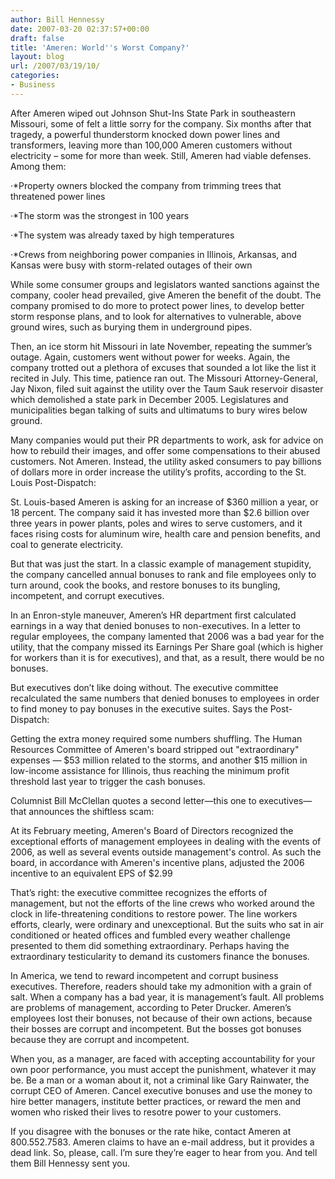 ```yaml
---
author: Bill Hennessy
date: 2007-03-20 02:37:57+00:00
draft: false
title: 'Ameren: World''s Worst Company?'
layout: blog
url: /2007/03/19/10/
categories:
- Business
---
```


After Ameren wiped out Johnson Shut-Ins State Park in southeastern Missouri, some of felt a little sorry for the company.  Six months after that tragedy, a powerful thunderstorm knocked down power lines and transformers, leaving more than 100,000 Ameren customers without electricity – some for more than week.  Still, Ameren had viable defenses.  Among them:

·*Property owners blocked the company from trimming trees that threatened power lines

·*The storm was the strongest in 100 years

·*The system was already taxed by high temperatures

·*Crews from neighboring power companies in Illinois, Arkansas, and Kansas were busy with storm-related outages of their own

While some consumer groups and legislators wanted sanctions against the company, cooler head prevailed, give Ameren the benefit of the doubt.  The company promised to do more to protect power lines, to develop better storm response plans, and to look for alternatives to vulnerable, above ground wires, such as burying them in underground pipes.

Then, an ice storm hit Missouri in late November, repeating the summer’s outage.  Again, customers went without power for weeks.  Again, the company trotted out a plethora of excuses that sounded a lot like the list it recited in July.  This time, patience ran out.  The Missouri Attorney-General, Jay Nixon, filed suit against the utility over the Taum Sauk reservoir disaster which demolished a state park in December 2005.  Legislatures and municipalities began talking of suits and ultimatums to bury wires below ground.

Many companies would put their PR departments to work, ask for advice on how to rebuild their images, and offer some compensations to their abused customers.  Not Ameren.  Instead, the utility asked consumers to pay billions of dollars more in order increase the utility’s profits, according to the St. Louis Post-Dispatch:

St. Louis-based Ameren is asking for an increase of $360 million a year, or 18 percent. The company said it has invested more than $2.6 billion over three years in power plants, poles and wires to serve customers, and it faces rising costs for aluminum wire, health care and pension benefits, and coal to generate electricity.

But that was just the start.  In a classic example of management stupidity, the company cancelled annual bonuses to rank and file employees only to turn around, cook the books, and restore bonuses to its bungling, incompetent, and corrupt executives.

In an Enron-style maneuver, Ameren’s HR department first calculated earnings in a way that denied bonuses to non-executives.  In a letter to regular employees, the company lamented that 2006 was a bad year for the utility, that the company missed its Earnings Per Share goal (which is higher for workers than it is for executives), and that, as a result, there would be no bonuses.

But executives don’t like doing without.  The executive committee recalculated the same numbers that denied bonuses to employees in order to find money to pay bonuses in the executive suites.  Says the Post-Dispatch:

Getting the extra money required some numbers shuffling. The Human Resources Committee of Ameren's board stripped out "extraordinary" expenses — $53 million related to the storms, and another $15 million in low-income assistance for Illinois, thus reaching the minimum profit threshold last year to trigger the cash bonuses.

Columnist Bill McClellan quotes a second letter—this one to executives—that announces the shiftless scam:

At its February meeting, Ameren's Board of Directors recognized the exceptional efforts of management employees in dealing with the events of 2006, as well as several events outside management's control. As such the board, in accordance with Ameren's incentive plans, adjusted the 2006 incentive to an equivalent EPS of $2.99

That’s right:  the executive committee recognizes the efforts of management, but not the efforts of the line crews who worked around the clock in life-threatening conditions to restore power.  The line workers efforts, clearly, were ordinary and unexceptional.  But the suits who sat in air conditioned or heated offices and fumbled every weather challenge presented to them did something extraordinary.  Perhaps having the extraordinary testicularity to demand its customers finance the bonuses.

In America, we tend to reward incompetent and corrupt business executives.  Therefore, readers should take my admonition with a grain of salt.  When a company has a bad year, it is management’s fault.  All problems are problems of management, according to Peter Drucker.  Ameren’s employees lost their bonuses, not because of their own actions, because their bosses are corrupt and incompetent.  But the bosses got bonuses because they are corrupt and incompetent.

When you, as a manager, are faced with accepting accountability for your own poor performance, you must accept the punishment, whatever it may be.  Be a man or a woman about it, not a criminal like Gary Rainwater, the corrupt CEO of Ameren.  Cancel executive bonuses and use the money to hire better managers, institute better practices, or reward the men and women who risked their lives to resotre power to your customers.

If you disagree with the bonuses or the rate hike, contact Ameren at 800.552.7583.  Ameren claims to have an e-mail address, but it provides a dead link.  So, please, call.  I’m sure they’re eager to hear from you.  And tell them Bill Hennessy sent you.

